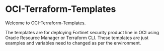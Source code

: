 # OCI-Terraform-Templates

Welcome to OCI-Terraform-Templates. 

The templates are for deploying Fortinet security product line in OCI using Oracle Resource Manager or Terraform CLI.
These templates are just examples and variables need to changed as per the environment.
